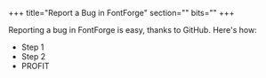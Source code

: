+++
title="Report a Bug in FontForge"
section=""
bits=""
+++

Reporting a bug in FontForge is easy, thanks to GitHub. Here's how:

* Step 1
* Step 2
* PROFIT